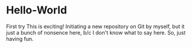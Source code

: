 # Hello-World
First try
This is exciting! Initiating a new repository on Git by myself, but it just a bunch of nonsence here, b/c I don't know what to say here. So, just having fun. 
